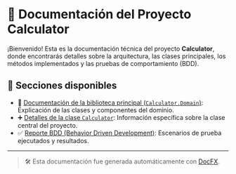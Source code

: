 # 📘 Documentación del Proyecto Calculator

¡Bienvenido! Esta es la documentación técnica del proyecto **Calculator**, donde encontrarás detalles sobre la arquitectura, las clases principales, los métodos implementados y las pruebas de comportamiento (BDD).

## 📂 Secciones disponibles

- 🧩 [Documentación de la biblioteca principal (`Calculator.Domain`)](api/Calculator.Domain.html): Explicación de las clases y componentes del dominio.
- ➕ [Detalles de la clase `Calculator`](api/Calculator.Domain.Calculator.html): Información específica sobre la clase central del proyecto.
- ✅ [Reporte BDD (Behavior Driven Development)](bdd-report/index.html): Escenarios de prueba ejecutados y resultados.

---

> 🛠️ Esta documentación fue generada automáticamente con [DocFX](https://dotnet.github.io/docfx/).
